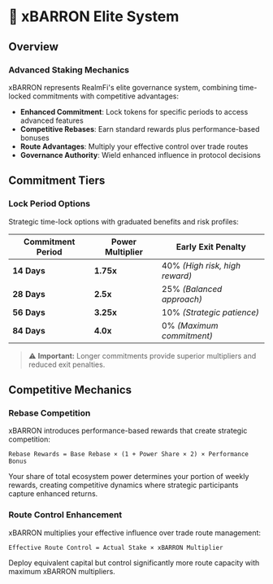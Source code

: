 # 👑 xBARRON Elite System

## Overview

### Advanced Staking Mechanics

xBARRON represents RealmFi's elite governance system, combining time-locked commitments with competitive advantages:

* **Enhanced Commitment**: Lock tokens for specific periods to access advanced features
* **Competitive Rebases**: Earn standard rewards plus performance-based bonuses
* **Route Advantages**: Multiply your effective control over trade routes
* **Governance Authority**: Wield enhanced influence in protocol decisions

## Commitment Tiers

### Lock Period Options

Strategic time-lock options with graduated benefits and risk profiles:

| Commitment Period | Power Multiplier | Early Exit Penalty             |
| ----------------- | ---------------- | ------------------------------ |
| **14 Days**       | **1.75x**        | 40% _(High risk, high reward)_ |
| **28 Days**       | **2.5x**         | 25% _(Balanced approach)_      |
| **56 Days**       | **3.25x**        | 10% _(Strategic patience)_     |
| **84 Days**       | **4.0x**         | 0% _(Maximum commitment)_      |

> ⚠️ **Important:** Longer commitments provide superior multipliers and reduced exit penalties.

## Competitive Mechanics

### Rebase Competition

xBARRON introduces performance-based rewards that create strategic competition:

```
Rebase Rewards = Base Rebase × (1 + Power Share × 2) × Performance Bonus
```

Your share of total ecosystem power determines your portion of weekly rewards, creating competitive dynamics where strategic participants capture enhanced returns.

### Route Control Enhancement

xBARRON multiplies your effective influence over trade route management:

```
Effective Route Control = Actual Stake × xBARRON Multiplier  
```

Deploy equivalent capital but control significantly more route capacity with maximum xBARRON multipliers.

